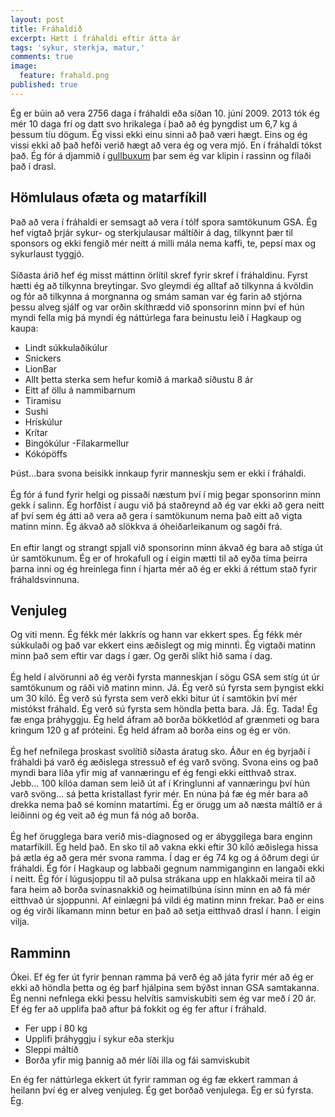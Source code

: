 ```yaml
---
layout: post
title: Fráhaldið
excerpt: Hætt í fráhaldi eftir átta ár 
tags: 'sykur, sterkja, matur,'
comments: true
image:
  feature: frahald.png
published: true
---
```


Ég er búin að vera 2756 daga í fráhaldi eða síðan 10. júní 2009. 2013 tók ég mér 10 daga frí og datt svo hrikalega í það að ég þyngdist um 6,7 kg á þessum tíu dögum. Ég vissi ekki einu sinni að það væri hægt. Eins og ég vissi ekki að það hefði verið hægt að vera ég og vera mjó. En í fráhaldi tókst það. Ég fór á djammið í [gullbuxum](http://i.imgur.com/QffDLz2.jpg "Í kjörþyngd í fyrsta skipti síðan ég var tveggja ára") þar sem ég var klipin í rassinn og fílaði það í drasl. 
 
## Hömlulaus ofæta og matarfíkill

Það að vera í fráhaldi er semsagt að vera í tólf spora samtökunum GSA. Ég hef vigtað þrjár sykur- og sterkjulausar máltíðir á dag, tilkynnt þær til sponsors og ekki fengið mér neitt á milli mála nema kaffi, te, pepsí max og sykurlaust tyggjó. 
 <br><br>
Síðasta árið hef ég misst máttinn örlítil skref fyrir skref í fráhaldinu. Fyrst hætti ég að tilkynna breytingar. Svo gleymdi ég alltaf að tilkynna á kvöldin og fór að tilkynna á morgnanna og smám saman var ég farin að stjórna þessu alveg sjálf og var orðin skíthrædd við sponsorinn minn því ef hún myndi fella mig þá myndi ég náttúrlega fara beinustu leið í Hagkaup og kaupa:

- Lindt súkkulaðikúlur
- Snickers
- LionBar
- Allt þetta sterka sem hefur komið á markað síðustu 8 ár
- Eitt af öllu á nammibarnum
- Tiramisu
- Sushi
- Hrískúlur
- Krítar
- Bingókúlur
-Fílakarmellur
- Kókópöffs

Þúst...bara svona beisikk innkaup fyrir manneskju sem er ekki í fráhaldi. 
 <br><br>
Ég fór á fund fyrir helgi og pissaði næstum því í mig þegar sponsorinn minn gekk í salinn. Ég horfðist í augu við þá staðreynd að ég var ekki að gera neitt af því sem ég átti að vera að gera í samtökunum nema það eitt að vigta matinn minn. Ég ákvað að slökkva á óheiðarleikanum og sagði frá. 
 <br><br>
En eftir langt og strangt spjall við sponsorinn minn ákvað ég bara að stíga út úr samtökunum. Ég er of hrokafull og í eigin mætti til að eyða tíma þeirra þarna inni og ég hreinlega finn í hjarta mér að ég er ekki á réttum stað fyrir fráhaldsvinnuna. 

## Venjuleg

Og viti menn. Ég fékk mér lakkrís og hann var ekkert spes. Ég fékk mér súkkulaði og það var ekkert eins æðislegt og mig minnti. Ég vigtaði matinn minn það sem eftir var dags í gær. Og gerði slíkt hið sama í dag. 
 <br><br>
Ég held í alvörunni að ég verði fyrsta manneskjan í sögu GSA sem stíg út úr samtökunum og ráði við matinn minn. Já. Ég verð sú fyrsta sem þyngist ekki um 30 kíló. Ég verð sú fyrsta sem verð ekki bitur út í samtökin því mér mistókst fráhald. Ég verð sú fyrsta sem höndla þetta bara. Já. Ég. Tada! Ég fæ enga þráhyggju. Ég held áfram að borða bökketlód af grænmeti og bara kringum 120 g af próteini. Ég held áfram að borða eins og ég er vön. 
 <br><br>
Ég hef nefnilega þroskast svolítið síðasta áratug sko. Áður en ég byrjaði í fráhaldi þá varð ég æðislega stressuð ef ég varð svöng. Svona eins og það myndi bara líða yfir mig af vannæringu ef ég fengi ekki eitthvað strax. Jebb... 100 kílóa daman sem leið út af í Kringlunni af vannæringu því hún varð svöng... sá þetta kristallast fyrir mér. En núna þá fæ ég mér bara að drekka nema það sé kominn matartími. Ég er örugg um að næsta máltíð er á leiðinni og ég veit að ég mun fá nóg að borða. 
<br><br>
Ég hef örugglega bara verið mis-diagnosed og er ábyggilega bara enginn matarfíkill. Ég held það. En sko til að vakna ekki eftir 30 kíló æðislega hissa þá ætla ég að gera mér svona ramma. Í dag er ég 74 kg  og á öðrum degi úr fráhaldi. Ég fór í Hagkaup og labbaði gegnum nammiganginn en langaði ekki í neitt.  Ég fór í lúgusjoppu til að pulsa strákana upp en hlakkaði meira til að fara heim að borða svínasnakkið og heimatilbúna ísinn minn en að fá mér eitthvað úr sjoppunni. Af einlægni þá vildi ég matinn minn frekar. Það er eins og ég virði líkamann minn betur en það að setja eitthvað drasl í hann. Í eigin vilja. 

## Ramminn

Ókei. Ef ég fer út fyrir þennan ramma þá verð ég að játa fyrir mér að ég er ekki að höndla þetta og ég þarf hjálpina sem býðst innan GSA samtakanna. Ég nenni nefnlega ekki þessu helvítis samviskubiti sem ég var með í 20 ár. Ef ég fer að upplifa það aftur þá fokkit og ég fer aftur í fráhald. 

-  Fer upp í 80 kg
- Upplifi þráhyggju í sykur eða sterkju
- Sleppi máltíð 
- Borða yfir mig þannig að mér líði illa og fái samviskubit

En ég fer náttúrlega ekkert út fyrir ramman og ég fæ ekkert ramman á heilann því ég er alveg venjuleg. Ég get borðað venjulega. Ég er sú fyrsta. Ég.

